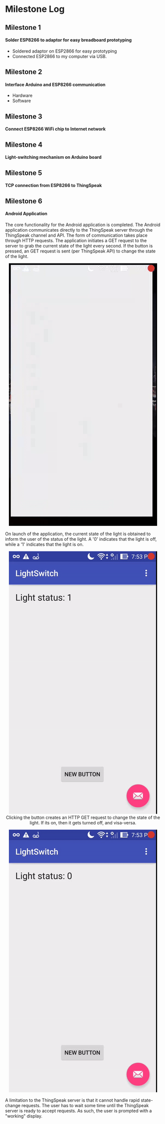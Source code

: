 # Milestone Log

## Milestone 1
#### Solder ESP8266 to adaptor for easy breadboard prototyping

* Soldered adaptor on ESP2866 for easy prototyping
* Connected ESP2866 to my computer via USB.

## Milestone 2
#### Interface Arduino and ESP8266 communication
- Hardware
- Software

## Milestone 3
#### Connect ESP8266 WiFi chip to Internet network

## Milestone 4
#### Light-switching mechanism on Arduino board

## Milestone 5
#### TCP connection from ESP8266 to ThingSpeak

## Milestone 6
#### Android Application
The core functionality for the Android application is completed. The Android application communicates directly to the ThingSpeak
server through the ThingSpeak channel and API. The form of communication takes place through HTTP requests. The
application initiates a GET request to the server to grab the current state of the light every second. If the button is pressed, 
an GET request is sent (per ThingSpeak API) to change the state of the light.

<p align="center">
  <img src="https://github.com/elopezga/CSE-145-LightSwitch/blob/master/Log/screen1.gif"/>
</p>
On launch of the application, the current state of the light is obtained to inform the user of the status of the light.
A '0' indicates that the light is off, while a '1' indicates that the light is on.

<p align="center">
  <img src="https://github.com/elopezga/CSE-145-LightSwitch/blob/master/Log/screen2.gif"/>
Clicking the button creates an HTTP GET request to change the state of the light. If its on, then it gets turned off, and visa-versa.
  
</p>
<p align="center">
  <img src="https://github.com/elopezga/CSE-145-LightSwitch/blob/master/Log/screen3.gif"/>
</p>
A limitation to the ThingSpeak server is that it cannot handle rapid state-change requests. The user has to wait
some time until the ThingSpeak server is ready to accept requests. As such, the user is prompted with a "working" display.
